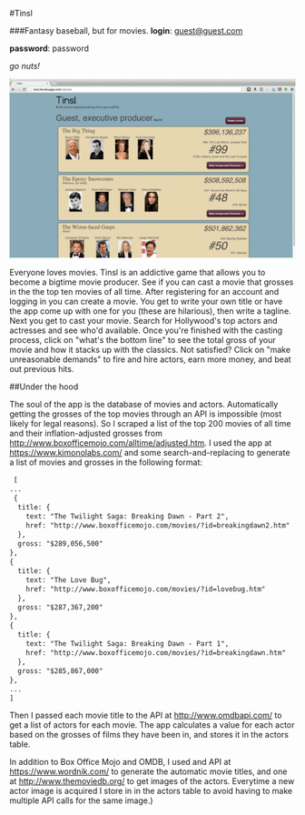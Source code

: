 #Tinsl

###Fantasy baseball, but for movies.
**login**: guest@guest.com

**password**: password

*go nuts!*

![Tinsl Screenshot](/screenshots/TinslScreenshot.gif)

Everyone loves movies.  Tinsl is an addictive game that allows you to become a bigtime movie producer.  See if you can cast a movie that grosses in the the top ten movies of all time.  After registering for an account and logging in you can create a movie.  You get to write your own title or have the app come up with one for you (these are hilarious), then write a tagline.  Next you get to cast your movie.  Search for Hollywood's top actors and actresses and see who'd available. Once you're finished with the casting process, click on "what's the bottom line" to see the total gross of your movie and how it stacks up with the classics.  Not satisfied?  Click on "make unreasonable demands" to fire and hire actors, earn more money, and beat out previous hits.


##Under the hood

The soul of the app is the database of movies and actors.  Automatically getting the grosses of the top movies through an API is impossible (most likely for legal reasons).  So I scraped a list of the top 200 movies of all time and their inflation-adjusted grosses from http://www.boxofficemojo.com/alltime/adjusted.htm.  I used the app at https://www.kimonolabs.com/ and some search-and-replacing to generate a list of movies and grosses in the following format:

	 [
	...
	 {
      title: {
        text: "The Twilight Saga: Breaking Dawn - Part 2",
        href: "http://www.boxofficemojo.com/movies/?id=breakingdawn2.htm"
      },
      gross: "$289,056,500"
    },
    {
      title: {
        text: "The Love Bug",
        href: "http://www.boxofficemojo.com/movies/?id=lovebug.htm"
      },
      gross: "$287,367,200"
    },
    {
      title: {
        text: "The Twilight Saga: Breaking Dawn - Part 1",
        href: "http://www.boxofficemojo.com/movies/?id=breakingdawn.htm"
      },
      gross: "$285,867,000"
    },
    ...
    ]

Then I passed each movie title to the API at http://www.omdbapi.com/ to get a list of actors for each movie.  The app calculates a value for each actor based on the grosses of films they have been in, and stores it in the actors table.

In addition to Box Office Mojo and OMDB, I used and API at https://www.wordnik.com/ to generate the automatic movie titles, and one at http://www.themoviedb.org/ to get images of the actors.  Everytime a new actor image is acquired I store in in the actors table to avoid having to make multiple API calls for the same image.)

